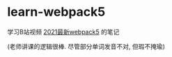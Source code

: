# learn-webpack5

学习B站视频 [2021最新webpack5](https://www.bilibili.com/video/BV1iv411N7jg) 的笔记

(老师讲课的逻辑很棒. 尽管部分单词发音不对, 但瑕不掩瑜)
